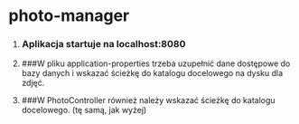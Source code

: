 # photo-manager

1. ### Aplikacja startuje na localhost:8080

2. ###W pliku application-properties trzeba uzupełnić dane dostępowe do bazy danych i wskazać ścieżkę do katalogu docelowego na dysku dla zdjęć.

3. ###W PhotoController również należy wskazać ścieżkę do katalogu docelowego. (tę samą, jak wyżej)
